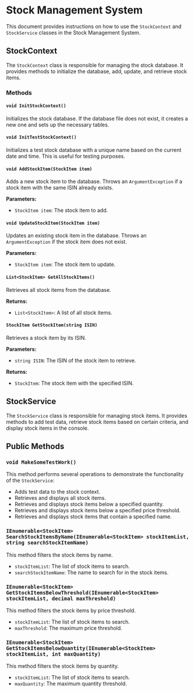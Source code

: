 # Stock Management System

This document provides instructions on how to use the `StockContext` and `StockService` classes in the Stock Management System.

## StockContext

The `StockContext` class is responsible for managing the stock database. It provides methods to initialize the database, add, update, and retrieve stock items.

### Methods

#### `void InitStockContext()`

Initializes the stock database. If the database file does not exist, it creates a new one and sets up the necessary tables.

#### `void InitTestStockContext()`

Initializes a test stock database with a unique name based on the current date and time. This is useful for testing purposes.

#### `void AddStockItem(StockItem item)`

Adds a new stock item to the database. Throws an `ArgumentException` if a stock item with the same ISIN already exists.

**Parameters:**
- `StockItem item`: The stock item to add.

#### `void UpdateStockItem(StockItem item)`

Updates an existing stock item in the database. Throws an `ArgumentException` if the stock item does not exist.

**Parameters:**
- `StockItem item`: The stock item to update.

#### `List<StockItem> GetAllStockItems()`

Retrieves all stock items from the database.

**Returns:**
- `List<StockItem>`: A list of all stock items.

#### `StockItem GetStockItem(string ISIN)`

Retrieves a stock item by its ISIN.

**Parameters:**
- `string ISIN`: The ISIN of the stock item to retrieve.

**Returns:**
- `StockItem`: The stock item with the specified ISIN.

## StockService

The `StockService` class is responsible for managing stock items. It provides methods to add test data, retrieve stock items based on certain criteria, and display stock items in the console.

## Public Methods

### `void MakeSomeTestWork()`
This method performs several operations to demonstrate the functionality of the `StockService`:
- Adds test data to the stock context.
- Retrieves and displays all stock items.
- Retrieves and displays stock items below a specified quantity.
- Retrieves and displays stock items below a specified price threshold.
- Retrieves and displays stock items that contain a specified name.

### `IEnumerable<StockItem> SearchStockItemsByName(IEnumerable<StockItem> stockItemList, string searchStockItemName)`
This method filters the stock items by name.
- `stockItemList`: The list of stock items to search.
- `searchStockItemName`: The name to search for in the stock items.

### `IEnumerable<StockItem> GetStockItemsBelowThreshold(IEnumerable<StockItem> stockItemList, decimal maxThreshold)`
This method filters the stock items by price threshold.
- `stockItemList`: The list of stock items to search.
- `maxThreshold`: The maximum price threshold.

### `IEnumerable<StockItem> GetStockItemsBelowQuantity(IEnumerable<StockItem> stockItemList, int maxQuantity)`
This method filters the stock items by quantity.
- `stockItemList`: The list of stock items to search.
- `maxQuantity`: The maximum quantity threshold.